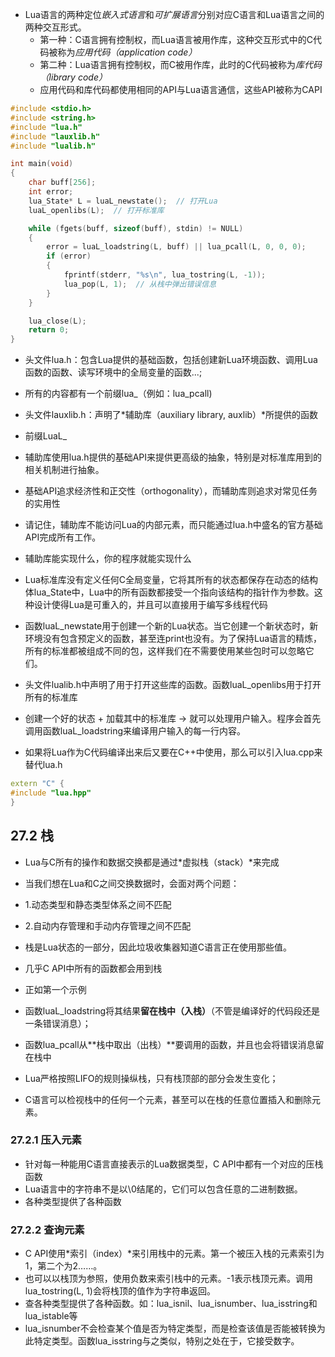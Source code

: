 - Lua语言的两种定位*嵌入式语言*和*可扩展语言*分别对应C语言和Lua语言之间的两种交互形式。
    - 第一种：C语言拥有控制权，而Lua语言被用作库，这种交互形式中的C代码被称为*应用代码（application code）*
    - 第二种：Lua语言拥有控制权，而C被用作库，此时的C代码被称为*库代码（library code）*
    - 应用代码和库代码都使用相同的API与Lua语言通信，这些API被称为CAPI

```C
#include <stdio.h>
#include <string.h>
#include "lua.h"
#include "lauxlib.h"
#include "lualib.h"

int main(void)
{
	char buff[256];
	int error;
	lua_State* L = luaL_newstate();  // 打开Lua
	luaL_openlibs(L);  // 打开标准库

	while (fgets(buff, sizeof(buff), stdin) != NULL)
	{
		error = luaL_loadstring(L, buff) || lua_pcall(L, 0, 0, 0);
		if (error)
		{
			fprintf(stderr, "%s\n", lua_tostring(L, -1));
			lua_pop(L, 1);  // 从栈中弹出错误信息
		}
	}

	lua_close(L);
	return 0;
}
```
- 头文件lua.h：包含Lua提供的基础函数，包括创建新Lua环境函数、调用Lua函数的函数、读写环境中的全局变量的函数...;
 - 所有的内容都有一个前缀lua_（例如：lua_pcall)
- 头文件lauxlib.h：声明了*辅助库（auxiliary library, auxlib）*所提供的函数
 - 前缀LuaL_
 - 辅助库使用lua.h提供的基础API来提供更高级的抽象，特别是对标准库用到的相关机制进行抽象。
 - 基础API追求经济性和正交性（orthogonality），而辅助库则追求对常见任务的实用性
 - 请记住，辅助库不能访问Lua的内部元素，而只能通过lua.h中盛名的官方基础API完成所有工作。
 - 辅助库能实现什么，你的程序就能实现什么
 
- Lua标准库没有定义任何C全局变量，它将其所有的状态都保存在动态的结构体lua_State中，Lua中的所有函数都接受一个指向该结构的指针作为参数。这种设计使得Lua是可重入的，并且可以直接用于编写多线程代码

- 函数luaL_newstate用于创建一个新的Lua状态。当它创建一个新状态时，新环境没有包含预定义的函数，甚至连print也没有。为了保持Lua语言的精炼，所有的标准都被组成不同的包，这样我们在不需要使用某些包时可以忽略它们。
 - 头文件lualib.h中声明了用于打开这些库的函数。函数luaL_openlibs用于打开所有的标准库

- 创建一个好的状态 + 加载其中的标准库 -> 就可以处理用户输入。程序会首先调用函数luaL_loadstring来编译用户输入的每一行内容。
- 如果将Lua作为C代码编译出来后又要在C++中使用，那么可以引入lua.cpp来替代lua.h
```C++
extern "C" {
#include "lua.hpp"
}
```
## 27.2 栈
- Lua与C所有的操作和数据交换都是通过*虚拟栈（stack）*来完成
- 当我们想在Lua和C之间交换数据时，会面对两个问题：
 - 1.动态类型和静态类型体系之间不匹配
 - 2.自动内存管理和手动内存管理之间不匹配
 
- 栈是Lua状态的一部分，因此垃圾收集器知道C语言正在使用那些值。
- 几乎C API中所有的函数都会用到栈
- 正如第一个示例
 - 函数luaL_loadstring将其结果**留在栈中（入栈）**（不管是编译好的代码段还是一条错误消息）；
 - 函数lua_pcall从**栈中取出（出栈）**要调用的函数，并且也会将错误消息留在栈中
 
- Lua严格按照LIFO的规则操纵栈，只有栈顶部的部分会发生变化；
- C语言可以检视栈中的任何一个元素，甚至可以在栈的任意位置插入和删除元素。

### 27.2.1 压入元素
- 针对每一种能用C语言直接表示的Lua数据类型，C API中都有一个对应的压栈函数
- Lua语言中的字符串不是以\0结尾的，它们可以包含任意的二进制数据。
- 各种类型提供了各种函数

### 27.2.2 查询元素
- C API使用*索引（index）*来引用栈中的元素。第一个被压入栈的元素索引为1，第二个为2……。
- 也可以以栈顶为参照，使用负数来索引栈中的元素。-1表示栈顶元素。调用lua_tostring(L, 1)会将栈顶的值作为字符串返回。
- 查各种类型提供了各种函数。如：lua_isnil、lua_isnumber、lua_isstring和lua_istable等
- lua_isnumber不会检查某个值是否为特定类型，而是检查该值是否能被转换为此特定类型。函数lua_isstring与之类似，特别之处在于，它接受数字。
